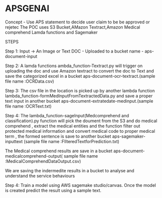 # APSGENAI

Concept - Use APS statement to decide user claim to be be approved or rejetec
The POC uses S3 Bucket,AMazon Textract,Amazon Medical comprehend Lamda functions and Sagemaker

STEPS

Step 1: Input -> An Image or Text DOC - Uploaded to a bucket name - aps-document-input

Step 2: A lamda functions ambda_function-Textract.py will trigger on uploading the doc and use Amazon textract to convert the doc to Text and save the categorized excel in a bucket aps-document-ocr-textract.(sample file name :OCRData.csv)

Step 3: The csv file in the location is picked up by another lambda function lambda_function-formMedInputFromTextractedData.py and save a proper text input in another bucket aps-document-extratedate-medinput.(sample file name :OCRText.txt)

Step 4: The lambda_function-sageInput(Medcomprehend and classification).py function will pick the doument from the S3 and do medical comprehend , extract the medical entities and the function filter out protected medical information and convert medical code to proper medical term , the formed sentence is save to another bucket aps-sagemaker-inputtext
(sample file name :FIlteredTextforPrediction.txt)

The Medical comprehend results are save in a bucket aps-document-medicalcomprehend-output( sample file name :MedicalComprehendDataOutput.csv)

We are saving the indermedite results in a bucket to analyse and understand the service behaviours

Step 4: Train a model using AWS sagemake studio/canvas. Once the model is created predict the result using a sample text.








